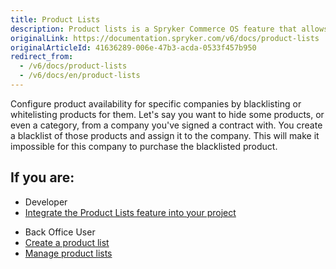 ```yaml
---
title: Product Lists
description: Product lists is a Spryker Commerce OS feature that allows creating product lists.
originalLink: https://documentation.spryker.com/v6/docs/product-lists
originalArticleId: 41636289-006e-47b3-acda-0533f457b950
redirect_from:
  - /v6/docs/product-lists
  - /v6/docs/en/product-lists
---
```


Configure product availability for specific companies by blacklisting or whitelisting products for them. Let's say you want to hide some products, or even a category, from a company you've signed a contract with. You create a blacklist of those products and assign it to the company. This will make it impossible for this company to purchase the blacklisted product.

## If you are:

<div class="mr-container">
    <div class="mr-list-container">
        <!-- col1 -->
        <div class="mr-col">
            <ul class="mr-list mr-list-green">
                <li class="mr-title">Developer</li>
                <li><a href="docs\scos\dev\migration-and-integration\202009.0\feature-integration-guides\product-lists-feature-integration.md" class="mr-link">Integrate the Product Lists feature into your project</a></li>
            </ul>
        </div>
        <!-- col2 -->
        <div class="mr-col">
            <ul class="mr-list mr-list-blue">
                <li class="mr-title"> Back Office User</li>
                <li><a href="docs\scos\user\user-guides\202009.0\back-office-user-guide\catalog\product-lists\creating-a-product-list.md" class="mr-link">Create a product list</a></li>
                <li><a href="docs\scos\user\user-guides\202009.0\back-office-user-guide\catalog\product-lists\managing-product-lists.md" class="mr-link">Manage product lists</a></li>
            </ul>
        </div>
    </div>
</div>

<!-- add a link Enable Barcode Generator for your project -->

